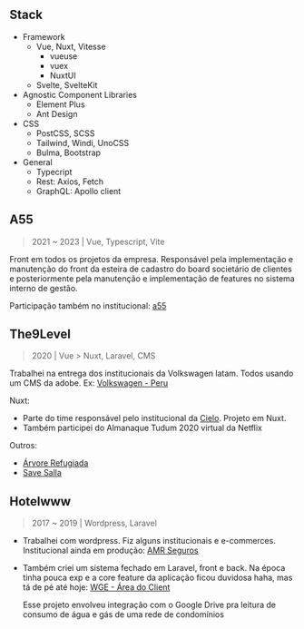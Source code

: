 ## Stack
- Framework
  - Vue, Nuxt, Vitesse
    - vueuse
    - vuex
    - NuxtUI
  - Svelte, SvelteKit
- Agnostic Component Libraries
  - Element Plus
  - Ant Design
- CSS
  - PostCSS, SCSS
  - Tailwind, Windi, UnoCSS
  - Bulma, Bootstrap
- General
  - Typecript
  - Rest: Axios, Fetch
  - GraphQL: Apollo client

## A55
> 2021 ~ 2023 | Vue, Typescript, Vite

Front em todos os projetos da empresa.
Responsável pela implementação e manutenção do front da esteira de cadastro do board societário de clientes e posteriormente pela manutenção e implementação de features no sistema interno de gestão.

Participação também no institucional: [a55](https://www.a55.tech/)

## The9Level
> 2020 | Vue > Nuxt, Laravel, CMS

Trabalhei na entrega dos institucionais da Volkswagen latam. Todos usando um CMS da adobe. Ex: [Volkswagen - Peru](https://www.volkswagen.com.pe/es.html)

Nuxt:
- Parte do time responsável pelo institucional da [Cielo](https://www.cielo.com.br/). Projeto em Nuxt.
- Também participei do Almanaque Tudum 2020 virtual da Netflix

Outros:
  - [Árvore Refugiada](https://therefugeejatoba.com/pt-br/)
  - [Save Salla](https://theindexproject.org/award/nominees/7510)


## Hotelwww
> 2017 ~ 2019 | Wordpress, Laravel

- Trabalhei com wordpress. Fiz alguns institucionais e e-commerces.
Institucional ainda em produção: [AMR Seguros](https://www.amrseguros.com.br/empresa/)

- Também criei um sistema fechado em Laravel, front e back. Na época tinha pouca exp e a core feature da aplicação ficou duvidosa haha, mas tá de pé até hoje: [WGE - Área do Client](https://www.cliente.wgebrasil.com.br/login)

    Esse projeto envolveu integração com o Google Drive pra leitura de consumo de água e gás de uma rede de condomínios